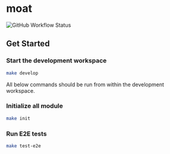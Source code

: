 # moat
![GitHub Workflow Status](https://img.shields.io/github/workflow/status/lohas1107/moat/E2E%20Tests)

## Get Started

### Start the development workspace

```bash
make develop
```

All below commands should be run from within the development workspace.

### Initialize all module

```bash
make init
```

### Run E2E tests

```bash
make test-e2e
```